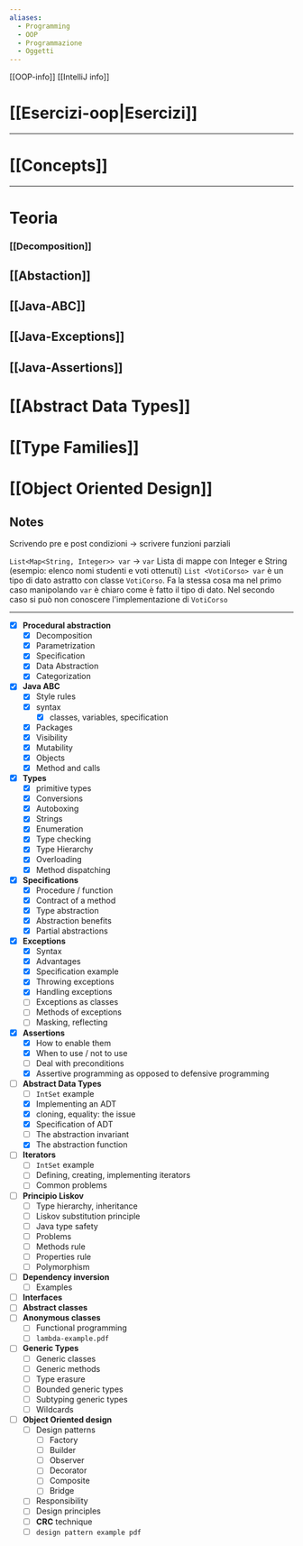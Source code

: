 ```yaml
---
aliases:
  - Programming
  - OOP
  - Programmazione
  - Oggetti
---
```

[[OOP-info]]
[[IntelliJ info]]

# [[Esercizi-oop|Esercizi]]

---
# [[Concepts]]

---

# Teoria

### [[Decomposition]]

## [[Abstaction]]

## [[Java-ABC]]

## [[Java-Exceptions]]

## [[Java-Assertions]]

# [[Abstract Data Types]]

# [[Type Families]]

# [[Object Oriented Design]]

## Notes
Scrivendo pre e post condizioni -> scrivere funzioni parziali 

`List<Map<String, Integer>> var` -> `var` Lista di mappe con Integer e String  (esempio: elenco nomi studenti e voti ottenuti)
`List <VotiCorso> var` è un tipo di dato astratto con classe `VotiCorso`. Fa la stessa cosa ma nel primo caso manipolando `var` è chiaro come è fatto il tipo di dato. Nel secondo caso si può non conoscere l'implementazione di `VotiCorso`

---
- [x] **Procedural abstraction**
	- [x] Decomposition
	- [x] Parametrization
	- [x] Specification
	- [x] Data Abstraction
	- [x] Categorization
- [x] **Java ABC**
	- [x] Style rules
	- [x] syntax 
		- [x] classes, variables, specification
	- [x] Packages
	- [x] Visibility 
	- [x] Mutability
	- [x] Objects
	- [x] Method and calls
- [x] **Types**
	- [x] primitive types
	- [x] Conversions
	- [x] Autoboxing
	- [x] Strings
	- [x] Enumeration
	- [x] Type checking 
	- [x] Type Hierarchy 
	- [x] Overloading 
	- [x] Method dispatching
- [x] **Specifications**
	- [x] Procedure / function
	- [x] Contract of a method 
	- [x] Type abstraction
	- [x] Abstraction benefits
	- [x] Partial abstractions
- [x] **Exceptions**
	- [x] Syntax
	- [x] Advantages
	- [x] Specification example
	- [x] Throwing exceptions
	- [x] Handling exceptions
	- [ ] Exceptions as classes 
	- [ ] Methods of exceptions
	- [ ] Masking, reflecting
- [x] **Assertions**
	- [x] How to enable them
	- [x] When to use / not to use
	- [ ] Deal with preconditions 
	- [x] Assertive programming as opposed to defensive programming 
- [ ] **Abstract Data Types**
	- [ ] `IntSet` example
	- [x] Implementing an ADT 
	- [x] cloning, equality: the issue
	- [x] Specification of ADT
	- [ ] The abstraction invariant 
	- [x] The abstraction function
- [ ] **Iterators** 
	- [ ] `IntSet` example
	- [ ] Defining, creating, implementing iterators
	- [ ] Common problems
- [ ] **Principio Liskov**
	- [ ] Type hierarchy, inheritance 
	- [ ] Liskov substitution principle
	- [ ] Java type safety 
	- [ ] Problems 
	- [ ] Methods rule
	- [ ] Properties rule
	- [ ] Polymorphism 
- [ ] **Dependency inversion** 
	- [ ] Examples
- [ ] **Interfaces** 
- [ ] **Abstract classes**
- [ ] **Anonymous classes**
	- [ ] Functional programming 
	- [ ] `lambda-example.pdf` 
- [ ] **Generic Types**
	- [ ] Generic classes
	- [ ] Generic methods
	- [ ] Type erasure
	- [ ] Bounded generic types
	- [ ] Subtyping  generic types
	- [ ] Wildcards
- [ ] **Object Oriented design**
	- [ ] Design patterns
		- [ ] Factory 
		- [ ] Builder 
		- [ ] Observer 
		- [ ] Decorator
		- [ ] Composite
		- [ ] Bridge
	- [ ] Responsibility
	- [ ] Design principles
	- [ ] **CRC** technique
	- [ ] `design pattern example pdf`